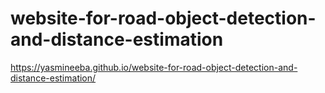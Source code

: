 # website-for-road-object-detection-and-distance-estimation
https://yasmineeba.github.io/website-for-road-object-detection-and-distance-estimation/
